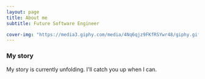 ```yaml
---
layout: page
title: About me
subtitle: Future Software Engineer

cover-img: "https://media3.giphy.com/media/4Nq6qjz9FKfRSYwr48/giphy.gif?cid=ecf05e473a462ba3464a520a3d6c033ef5a1759e7c88cf96&rid=giphy.gif"
---
```


### My story

My story is currently unfolding. I'll catch you up when I can. 
